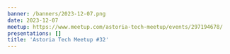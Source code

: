 ```yaml
---
banner: /banners/2023-12-07.png
date: 2023-12-07
meetup: https://www.meetup.com/astoria-tech-meetup/events/297194678/
presentations: []
title: 'Astoria Tech Meetup #32'
---
```

